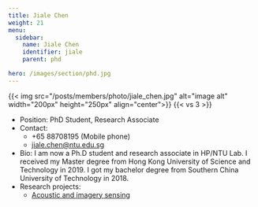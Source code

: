 ```yaml
---
title: Jiale Chen
weight: 21
menu:
  sidebar:
    name: Jiale Chen
    identifier: jiale
    parent: phd

hero: /images/section/phd.jpg
---
```

{{< img src="/posts/members/photo/jiale_chen.jpg" alt="image alt" width="200px" height="250px" align="center">}}
{{< vs 3 >}}

- Position: PhD Student, Research Associate
- Contact:
  - +65 88708195 (Mobile phone)
  - jiale.chen@ntu.edu.sg
- Bio: I am now a Ph.D student and research associate in HP/NTU Lab. I received my Master degree from Hong Kong University of Science and Technology in 2019. I got my bachelor degree from Southern China University of Technology in 2018.
- Research projects:
  - [Acoustic and imagery sensing](https://rrwang1.github.io/posts/research/iot-sensing/acoustic/)
